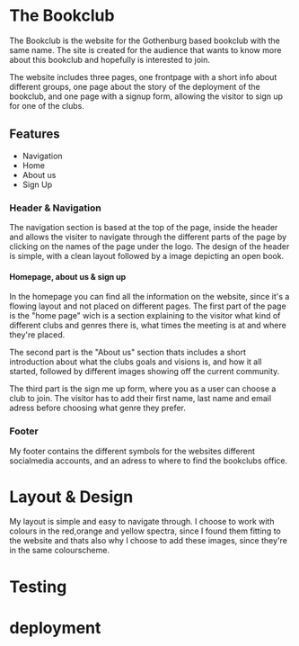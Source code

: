 # The Bookclub

The Bookclub is the website for the Gothenburg based bookclub with the same name.
The site is created for the audience that wants to know more about this bookclub and hopefully is interested to join. 

The website includes three pages, one frontpage with a short info about different groups, 
one page about the story of the deployment of the bookclub, and one page with a signup form, allowing the visitor to sign up for one of the clubs. 


## Features

- Navigation
 - Home
 - About us
 - Sign Up 

### Header & Navigation

The navigation section is based at the top of the page, inside the header and allows the visiter to navigate through the different parts of the page by clicking on the names of the page under the logo.
The design of the header is simple, with a clean layout followed by a image depicting an open book.

#### Homepage, about us & sign up

In the homepage you can find all the information on the website, since it's a flowing layout and not placed on different pages. The first part of the page is the "home page" wich is a section explaining to the visitor what kind of different clubs and genres there is, what times the meeting is at and where they're placed.

The second part is the "About us" section thats includes a short introduction about what the clubs goals and visions is, and how it all started, followed by different images showing off the current community. 

The third part is the sign me up form, where you as a user can choose a club to join. The visitor has to add their first name, last name and email adress before choosing what genre they prefer.

### Footer

My footer contains the different symbols for the websites different socialmedia accounts, and an adress to where to find the bookclubs office. 

# Layout & Design 

My layout is simple and easy to navigate through. I choose to work with colours in the red,orange and yellow spectra, since I found them fitting to the website and thats also why I choose to add these images, since they're in the same colourscheme. 

# Testing



# deployment